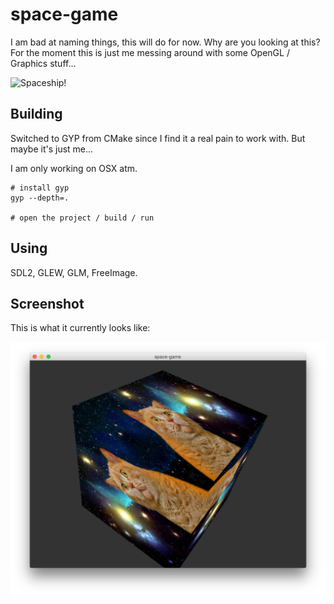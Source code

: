 # space-game

I am bad at naming things, this will do for now. Why are you looking at this? For the moment this is just me messing around with some OpenGL / Graphics stuff...

![Spaceship!](http://i.imgur.com/281V4VP.gif)

## Building

Switched to GYP from CMake since I find it a real pain to work with. But maybe it's just me...

I am only working on OSX atm.

```
# install gyp
gyp --depth=.

# open the project / build / run
```

## Using

SDL2, GLEW, GLM, FreeImage.

## Screenshot

This is what it currently looks like:

![Screenshot](https://raw.githubusercontent.com/segfault88/space-game/master/doc/screenshot2.png)
